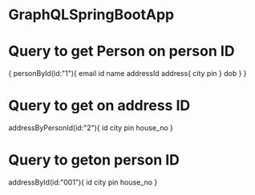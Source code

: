 # GraphQLSpringBootApp

# Query to get Person on person ID

  {
	personById(id:"1"){
	email
    	id
        name
        addressId
        address{
       	 	city
        	pin
        }
        dob
   }
}

# Query to get on address ID
addressByPersonId(id:"2"){
  id
  city
  pin
  house_no
}
# Query to geton person ID
addressById(id:"001"){
  id
  city
  pin
  house_no
}
